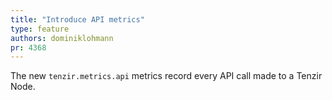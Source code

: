 ```yaml
---
title: "Introduce API metrics"
type: feature
authors: dominiklohmann
pr: 4368
---
```


The new `tenzir.metrics.api` metrics record every API call made to a Tenzir
Node.
